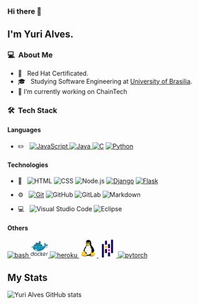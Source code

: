 ### Hi there 👋

<!--
**yuriAlves5/yuriAlves5** is a ✨ _special_ ✨ repository because its `README.md` (this file) appears on your GitHub profile.

Here are some ideas to get you started:

- 🔭 I’m currently working on ...
- 🌱 I’m currently learning ...
- 👯 I’m looking to collaborate on ...
- 🤔 I’m looking for help with ...
- 💬 Ask me about ...
- 📫 How to reach me: ...
- 😄 Pronouns: ...
- ⚡ Fun fact: ...
-->
## I'm Yuri Alves.


### 💻 &nbsp;About Me 

- 🌱 &nbsp; Red Hat Certificated.
- 🎓 &nbsp; Studying Software Engineering at  <a href="http://www.unb.br">University of Brasilia</a>. 
- 🔭 I’m currently working on ChainTech



### 🛠 &nbsp;Tech Stack

#### Languages
- ✏️ &nbsp;
   <a href="https://developer.mozilla.org/en-US/docs/Web/JavaScript" target="_blank" rel="noreferrer"> ![JavaScript](https://img.shields.io/badge/-JavaScript-333333?style=flat&logo=javascript) </a>
  <a href="https://www.java.com" target="_blank" rel="noreferrer"> ![Java](https://img.shields.io/badge/-Java-333333?style=flat&logo=Java&logoColor=FFA518) </a>
  <a href="https://www.cprogramming.com/" target="_blank" rel="noreferrer">![C](https://img.shields.io/badge/-C-333333?style=flat&logo=C&logoColor=A8B9CC)</a>
  <a href="https://www.python.org" target="_blank" rel="noreferrer"> ![Python](https://img.shields.io/badge/-Python-333333?style=flat&logo=python)</a>
 

#### Technologies
- 🔧 &nbsp;
  ![HTML](https://img.shields.io/badge/-HTML-333333?style=flat&logo=HTML5)
  ![CSS](https://img.shields.io/badge/-CSS-333333?style=flat&logo=CSS3&logoColor=1572B6)
  ![Node.js](https://img.shields.io/badge/-Node.js-333333?style=flat&logo=node.js)
  <a href="https://www.djangoproject.com/" target="_blank" rel="noreferrer"> ![Django](https://img.shields.io/badge/Django-333333?style=flat&logo=django&logoColor=green)</a>
  <a href="https://flask.palletsprojects.com/" target="_blank" rel="noreferrer"> ![Flask](https://img.shields.io/badge/Flask-333333?style=flat&logo=flask&logoColor=white)</a>
   
    

- ⚙️ &nbsp;
    <a href="https://git-scm.com/" target="_blank" rel="noreferrer"> ![Git](https://img.shields.io/badge/-Git-333333?style=flat&logo=git)</a>
  ![GitHub](https://img.shields.io/badge/-GitHub-333333?style=flat&logo=github)
  ![GitLab](https://img.shields.io/badge/-GitLab-333333?style=flat&logo=gitlab)
  ![Markdown](https://img.shields.io/badge/-Markdown-333333?style=flat&logo=markdown)

- 💻  &nbsp;
  ![Visual Studio Code](https://img.shields.io/badge/-Visual%20Studio%20Code-333333?style=flat&logo=visual-studio-code&logoColor=007ACC)
  ![Eclipse](https://img.shields.io/badge/-Eclipse-333333?style=flat&logo=eclipse-ide&logoColor=2C2255)
  
#### Others
<p align="left"> 
  <a href="https://www.gnu.org/software/bash/" target="_blank" rel="noreferrer"> <img src="https://www.vectorlogo.zone/logos/gnu_bash/gnu_bash-icon.svg" alt="bash" width="40" height="40"/> </a>
  <a href="https://www.docker.com/" target="_blank" rel="noreferrer"> <img src="https://raw.githubusercontent.com/devicons/devicon/master/icons/docker/docker-original-wordmark.svg" alt="docker" width="40" height="40"/> </a> 
  <a href="https://heroku.com" target="_blank" rel="noreferrer"> <img src="https://www.vectorlogo.zone/logos/heroku/heroku-icon.svg" alt="heroku" width="40" height="40"/> </a> 
  <a href="https://www.linux.org/" target="_blank" rel="noreferrer"> <img src="https://raw.githubusercontent.com/devicons/devicon/master/icons/linux/linux-original.svg" alt="linux" width="40" height="40"/> </a>
  <a href="https://pandas.pydata.org/" target="_blank" rel="noreferrer"> <img src="https://raw.githubusercontent.com/devicons/devicon/2ae2a900d2f041da66e950e4d48052658d850630/icons/pandas/pandas-original.svg" alt="pandas" width="40" height="40"/> </a>
  <a href="https://pytorch.org/" target="_blank" rel="noreferrer"> <img src="https://www.vectorlogo.zone/logos/pytorch/pytorch-icon.svg" alt="pytorch" width="40" height="40"/> </a>



## My Stats

![Yuri Alves  GitHub stats](https://github-readme-stats.vercel.app/api?username=yuriAlves5&theme=dark&show_icons=true)


</p>

